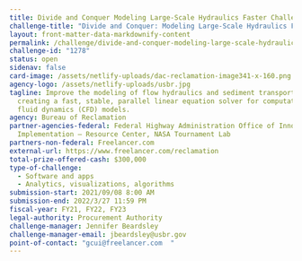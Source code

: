 ```yaml
---
title: Divide and Conquer Modeling Large-Scale Hydraulics Faster Challenge
challenge-title: "Divide and Conquer: Modeling Large-Scale Hydraulics Faster Challenge"
layout: front-matter-data-markdownify-content
permalink: /challenge/divide-and-conquer-modeling-large-scale-hydraulics-faster-challenge/
challenge-id: "1278"
status: open
sidenav: false
card-image: /assets/netlify-uploads/dac-reclamation-image341-x-160.png
agency-logo: /assets/netlify-uploads/usbr.jpg
tagline: Improve the modeling of flow hydraulics and sediment transport by
  creating a fast, stable, parallel linear equation solver for computational
  fluid dynamics (CFD) models.
agency: Bureau of Reclamation
partner-agencies-federal: Federal Highway Administration Office of Innovation
  Implementation – Resource Center, NASA Tournament Lab
partners-non-federal: Freelancer.com
external-url: https://www.freelancer.com/reclamation
total-prize-offered-cash: $300,000
type-of-challenge:
  - Software and apps
  - Analytics, visualizations, algorithms
submission-start: 2021/09/08 8:00 AM
submission-end: 2022/3/27 11:59 PM
fiscal-year: FY21, FY22, FY23
legal-authority: Procurement Authority
challenge-manager: Jennifer Beardsley
challenge-manager-email: jbeardsley@usbr.gov
point-of-contact: "gcui@freelancer.com  "
---
```

